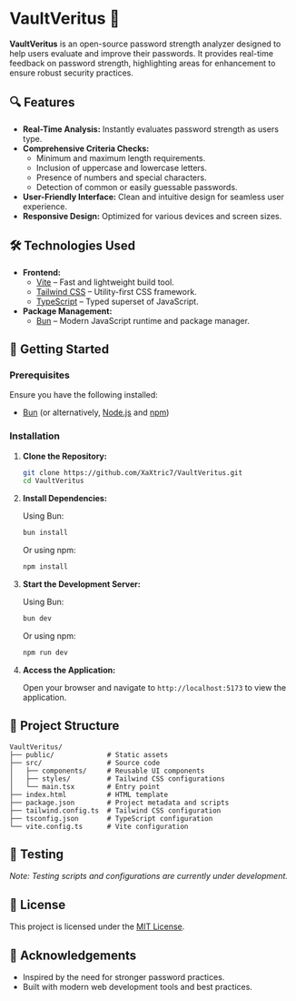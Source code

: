 # VaultVeritus 🔐

**VaultVeritus** is an open-source password strength analyzer designed to help users evaluate and improve their passwords. It provides real-time feedback on password strength, highlighting areas for enhancement to ensure robust security practices.

## 🔍 Features

- **Real-Time Analysis:** Instantly evaluates password strength as users type.
- **Comprehensive Criteria Checks:**
  - Minimum and maximum length requirements.
  - Inclusion of uppercase and lowercase letters.
  - Presence of numbers and special characters.
  - Detection of common or easily guessable passwords.
- **User-Friendly Interface:** Clean and intuitive design for seamless user experience.
- **Responsive Design:** Optimized for various devices and screen sizes.

## 🛠️ Technologies Used

- **Frontend:**
  - [Vite](https://vitejs.dev/) – Fast and lightweight build tool.
  - [Tailwind CSS](https://tailwindcss.com/) – Utility-first CSS framework.
  - [TypeScript](https://www.typescriptlang.org/) – Typed superset of JavaScript.
- **Package Management:**
  - [Bun](https://bun.sh/) – Modern JavaScript runtime and package manager.

## 🚀 Getting Started

### Prerequisites

Ensure you have the following installed:

- [Bun](https://bun.sh/docs/installation) (or alternatively, [Node.js](https://nodejs.org/) and [npm](https://www.npmjs.com/))

### Installation

1. **Clone the Repository:**

   ```bash
   git clone https://github.com/XaXtric7/VaultVeritus.git
   cd VaultVeritus
   ```

2. **Install Dependencies:**

   Using Bun:

   ```bash
   bun install
   ```

   Or using npm:

   ```bash
   npm install
   ```

3. **Start the Development Server:**

   Using Bun:

   ```bash
   bun dev
   ```

   Or using npm:

   ```bash
   npm run dev
   ```

4. **Access the Application:**

   Open your browser and navigate to `http://localhost:5173` to view the application.

## 📁 Project Structure

```
VaultVeritus/
├── public/             # Static assets
├── src/                # Source code
│   ├── components/     # Reusable UI components
│   ├── styles/         # Tailwind CSS configurations
│   └── main.tsx        # Entry point
├── index.html          # HTML template
├── package.json        # Project metadata and scripts
├── tailwind.config.ts  # Tailwind CSS configuration
├── tsconfig.json       # TypeScript configuration
└── vite.config.ts      # Vite configuration
```

## 🧪 Testing

_Note: Testing scripts and configurations are currently under development._

## 📄 License

This project is licensed under the [MIT License](LICENSE).

## 🙌 Acknowledgements

- Inspired by the need for stronger password practices.
- Built with modern web development tools and best practices.
